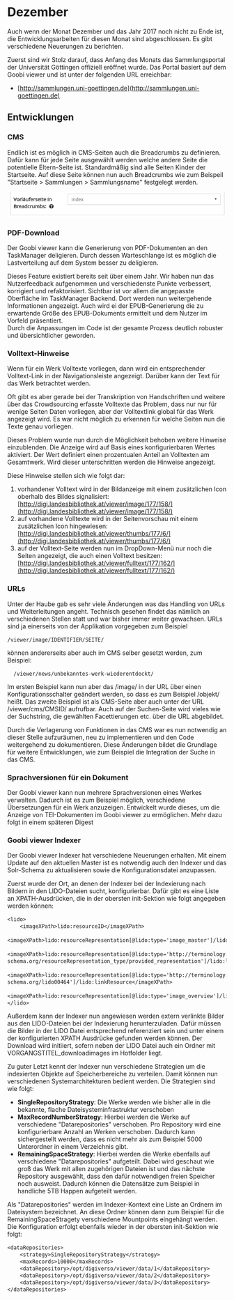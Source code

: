 # Dezember

Auch wenn der Monat Dezember und das Jahr 2017 noch nicht zu Ende ist, die Entwicklungsarbeiten für diesen Monat sind abgeschlossen. Es gibt verschiedene Neuerungen zu berichten.

Zuerst sind wir Stolz darauf, dass Anfang des Monats das Sammlungsportal der Universität Göttingen offiziell eröffnet wurde. Das Portal basiert auf dem Goobi viewer und ist unter der folgenden URL erreichbar:

* [http://sammlungen.uni-goettingen.de](http://sammlungen.uni-goettingen.de)

## Entwicklungen

### CMS

Endlich ist es möglich in CMS-Seiten auch die Breadcrumbs zu definieren. Dafür kann für jede Seite ausgewählt werden welche andere Seite die potentielle Eltern-Seite ist. Standardmäßig sind alle Seiten Kinder der Startseite. Auf diese Seite können nun auch Breadcrumbs wie zum Beispeil "Startseite > Sammlungen > Sammlungsname" festgelegt werden.

![Breadcrumbs in CMS Seiten definieren](../.gitbook/assets/2017-12-cms-define-breadcrumb-parent.png)

### PDF-Download

Der Goobi viewer kann die Generierung von PDF-Dokumenten an den TaskManager deligieren. Durch dessen Warteschlange ist es möglich die Lastverteilung auf dem System besser zu deligieren.&#x20;

Dieses Feature existiert bereits seit über einem Jahr. Wir haben nun das Nutzerfeedback aufgenommen und verschiedenste Punkte verbessert, korrigiert und refaktorisiert. Sichtbar ist vor allem die angepasste Oberfläche im TaskManager Backend. Dort werden nun weitergehende Informationen angezeigt. Auch wird ei der EPUB-Generierung die zu erwartende Größe des EPUB-Dokuments ermittelt und dem Nutzer im Vorfeld präsentiert.\
Durch die Anpassungen im Code ist der gesamte Prozess deutlich robuster und übersichtlicher geworden.

### Volltext-Hinweise

Wenn für ein Werk Volltexte vorliegen, dann wird ein entsprechender Volltext-Link in der Navigationsleiste angezeigt. Darüber kann der Text für das Werk betrachtet werden.

Oft gibt es aber gerade bei der Transkription von Handschriften und weitere über das Crowdsourcing erfasste Volltexte das Problem, dass nur nur für wenige Seiten Daten vorliegen, aber der Volltextlink global für das Werk angezeigt wird. Es war nicht möglich zu erkennen für welche Seiten nun die Texte genau vorliegen.

Dieses Problem wurde nun durch die Möglichkeit behoben weitere Hinweise einzublenden. Die Anzeige wird auf Basis eines konfigurierbaren Wertes aktiviert. Der Wert definiert einen prozentualen Anteil an Volltexten am Gesamtwerk. Wird dieser unterschritten werden die Hinweise angezeigt.

Diese Hinweise stellen sich wie folgt dar:

1. vorhandener Volltext wird in der Bildanzeige mit einem zusätzlichen Icon oberhalb des Bildes signalisiert:\
   [http://digi.landesbibliothek.at/viewer/image/177/158/](http://digi.landesbibliothek.at/viewer/image/177/158/)
2. auf vorhandene Volltexte wird in der Seitenvorschau mit einem zusätzlichen Icon hingewiesen:\
   [http://digi.landesbibliothek.at/viewer/thumbs/177/6/](http://digi.landesbibliothek.at/viewer/thumbs/177/6/)
3. auf der Volltext-Seite werden nun im DropDown-Menü nur noch die Seiten angezeigt, die auch einen Volltext besitzen:\
   [http://digi.landesbibliothek.at/viewer/fulltext/177/162/](http://digi.landesbibliothek.at/viewer/fulltext/177/162/)

### URLs

Unter der Haube gab es sehr viele Änderungen was das Handling von URLs und Weiterleitungen angeht. Technisch gesehen findet das nämlich an verschiedenen Stellen statt und war bisher immer weiter gewachsen. URLs sind ja einerseits von der Applikation vorgegeben zum Beispiel

```
/viewer/image/IDENTIFIER/SEITE/
```

können andererseits aber auch im CMS selber gesetzt werden, zum Beispiel:

```
  /viewer/news/unbekanntes-werk-wiederentdeckt/
```

Im ersten Beispiel kann nun aber das /image/ in der URL über einen Konfigurationsschalter geändert werden, so dass es zum Beispiel /objekt/ heißt. Das zweite Beispiel ist als CMS-Seite aber auch unter der URL /viewer/cms/CMSID/ aufrufbar. Auch auf der Suchen-Seite wird vieles wie der Suchstring, die gewählten Facettierungen etc. über die URL abgebildet.

Durch die Verlagerung von Funktionen in das CMS war es nun notwendig an dieser Stelle aufzuräumen, neu zu implementieren und den Code weitergehend zu dokumentieren. Diese Änderungen bildet die Grundlage für weitere Entwicklungen, wie zum Beispiel die Integration der Suche in das CMS.

### Sprachversionen für ein Dokument

Der Goobi viewer kann nun mehrere Sprachversionen eines Werkes verwalten. Dadurch ist es zum Beispiel möglich, verschiedene Übersetzungen für ein Werk anzuzeigen. Entwickelt wurde dieses, um die Anzeige von TEI-Dokumenten im Goobi viewer zu ermöglichen. Mehr dazu folgt in einem späteren Digest

### Goobi viewer Indexer

Der Goobi viewer Indexer hat verschiedene Neuerungen erhalten. Mit einem Update auf den aktuellen Master ist es notwendig auch den Indexer und das Solr-Schema zu aktualisieren sowie die Konfigurationsdatei anzupassen.

Zuerst wurde der Ort, an denen der Indexer bei der Indexierung nach Bildern in den LIDO-Dateien sucht, konfigurierbar. Dafür gibt es eine Liste an XPATH-Ausdrücken, die in der obersten init-Sektion wie folgt angegeben werden können:

```markup
<lido>
    <imageXPath>lido:resourceID</imageXPath>
    <imageXPath>lido:resourceRepresentation[@lido:type='image_master']/lido:linkResource</imageXPath>
    <imageXPath>lido:resourceRepresentation[@lido:type='http://terminology.lido-schema.org/resourceRepresentation_type/provided_representation']/lido:linkResource</imageXPath>
    <imageXPath>lido:resourceRepresentation[@lido:type='http://terminology.lido-schema.org/lido00464']/lido:linkResource</imageXPath>
    <imageXPath>lido:resourceRepresentation[@lido:type='image_overview']/lido:linkResource</imageXPath>
</lido>
```

Außerdem kann der Indexer nun angewiesen werden extern verlinkte Bilder aus den LIDO-Dateien bei der Indexierung herunterzuladen. Dafür müssen die Bilder in der LIDO Datei entsprechend referenziert sein und unter einem der konfigurierten XPATH Ausdrücke gefunden werden können. Der Download wird initiiert, sofern neben der LIDO Datei auch ein Ordner mit VORGANGSTITEL\_downloadimages im Hotfolder liegt.

Zu guter Letzt kennt der Indexer nun verschiedene Strategien um die indexierten Objekte auf Speicherbereiche zu verteilen. Damit können nun verschiedenen Systemarchitekturen bedient werden. Die Strategien sind wie folgt:

* **SingleRepositoryStrategy**: Die Werke werden wie bisher alle in die bekannte, flache Dateisysteminfrastruktur verschoben
* **MaxRecordNumberStrategy**: Hierbei werden die Werke auf verschiedene "Datarepositories" verschoben. Pro Repository wird eine konfigurierbare Anzahl an Werken verschoben. Dadurch kann sichergestellt werden, dass es nicht mehr als zum Beispiel 5000 Unterordner in einem Verzeichnis gibt.
* **RemainingSpaceStrategy**: Hierbei werden die Werke ebenfalls auf verschiedene "Datarepositories" aufgeteilt. Dabei wird geschaut wie groß das Werk mit allen zugehörigen Dateien ist und das nächste Repository ausgewählt, dass den dafür notwendigen freien Speicher noch ausweist. Dadurch können die Datensätze zum Beispiel in handliche 5TB Happen aufgeteilt werden.

Als "Datarepositories" werden im Indexer-Kontext eine Liste an Ordnern im Dateisystem bezeichnet. An diese Ordner können dann zum Beispiel für die RemainingSpaceStragety verschiedene Mountpoints eingehängt werden. Die Konfiguration erfolgt ebenfalls wieder in der obersten init-Sektion wie folgt:

```markup
<dataRepositories>
    <strategy>SingleRepositoryStrategy</strategy>
    <maxRecords>10000</maxRecords>
    <dataRepository>/opt/digiverso/viewer/data/1</dataRepository>
    <dataRepository>/opt/digiverso/viewer/data/2</dataRepository>    
    <dataRepository>/opt/digiverso/viewer/data/3</dataRepository>
</dataRepositories>
```
